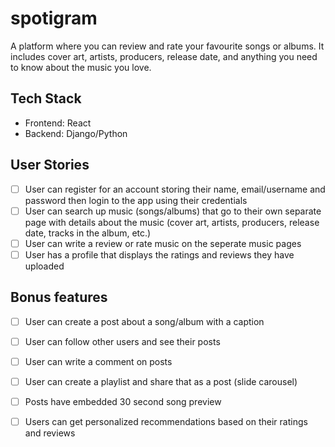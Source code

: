 # spotigram

A platform where you can review and rate your favourite songs or albums. It includes cover art, artists, producers, release date, and anything you need to know about the music you love.

## Tech Stack

- Frontend: React
- Backend: Django/Python

## User Stories

- [ ] User can register for an account storing their name, email/username and password then login to the app using their credentials
- [ ] User can search up music (songs/albums) that go to their own separate page with details about the music (cover art, artists, producers, release date, tracks in the album, etc.)
- [ ] User can write a review or rate music on the seperate music pages
- [ ] User has a profile that displays the ratings and reviews they have uploaded

## Bonus features

- [ ] User can create a post about a song/album with a caption
- [ ] User can follow other users and see their posts
- [ ] User can write a comment on posts
- [ ] User can create a playlist and share that as a post (slide carousel)
- [ ] Posts have embedded 30 second song preview
- [ ] Users can get personalized recommendations based on their ratings and reviews
  